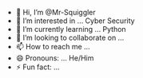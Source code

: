 - 👋 Hi, I’m @Mr-Squiggler
- 👀 I’m interested in ... Cyber Security
- 🌱 I’m currently learning ... Python
- 💞️ I’m looking to collaborate on ...
- 📫 How to reach me ...
- 😄 Pronouns: ... He/Him
- ⚡ Fun fact: ...

<!---
Mr-Squiggler/Mr-Squiggler is a ✨ special ✨ repository because its `README.md` (this file) appears on your GitHub profile.
You can click the Preview link to take a look at your changes.
--->

